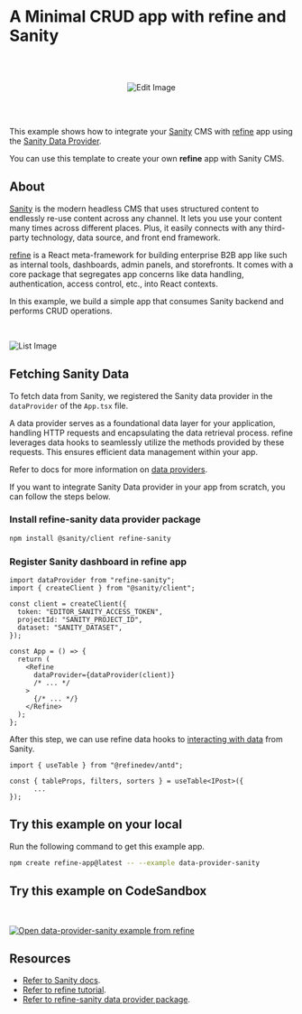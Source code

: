 # A Minimal CRUD app with refine and Sanity

<br/>

<div align="center" style="margin: 30px;">

![Edit Image](https://refine.ams3.cdn.digitaloceanspaces.com/example-readmes/sanity-data-provider/cover.png "Cover Image")

</div>

<br/>

This example shows how to integrate your [Sanity](https://www.sanity.io/) CMS with [refine](https://github.com/refinedev/refine) app using the [Sanity Data Provider](https://github.com/hirenf14/refine-sanity).

You can use this template to create your own **refine** app with Sanity CMS.

## About

[Sanity](https://www.sanity.io/) is the modern headless CMS that uses structured content to endlessly re-use content across any channel. It lets you use your content many times across different places. Plus, it easily connects with any third-party technology, data source, and front end framework.

[refine](https://refine.dev/) is a React meta-framework for building enterprise B2B app like such as internal tools, dashboards, admin panels, and storefronts. It comes with a core package that segregates app concerns like data handling, authentication, access control, etc., into React contexts.

In this example, we build a simple app that consumes Sanity backend and performs CRUD operations.

<br/>

![List Image](https://refine.ams3.cdn.digitaloceanspaces.com/example-readmes/sanity-data-provider/list.png "Cover Image")

## Fetching Sanity Data

To fetch data from Sanity, we registered the Sanity data provider in the `dataProvider` of the `App.tsx` file.

A data provider serves as a foundational data layer for your application, handling HTTP requests and encapsulating the data retrieval process. refine leverages data hooks to seamlessly utilize the methods provided by these requests. This ensures efficient data management within your app.

Refer to docs for more information on [data providers](https://refine.dev/docs/tutorial/understanding-dataprovider/index/#what-is-data-provider).

If you want to integrate Sanity Data provider in your app from scratch, you can follow the steps below.

### Install refine-sanity data provider package

```bash
npm install @sanity/client refine-sanity
```

### Register Sanity dashboard in refine app

```tsx
import dataProvider from "refine-sanity";
import { createClient } from "@sanity/client";

const client = createClient({
  token: "EDITOR_SANITY_ACCESS_TOKEN",
  projectId: "SANITY_PROJECT_ID",
  dataset: "SANITY_DATASET",
});

const App = () => {
  return (
    <Refine
      dataProvider={dataProvider(client)}
      /* ... */
    >
      {/* ... */}
    </Refine>
  );
};
```

After this step, we can use refine data hooks to [interacting with data](https://refine.dev/docs/tutorial/understanding-dataprovider/index/#how-are-data-provider-methods-used-in-the-app) from Sanity.

```tsx
import { useTable } from "@refinedev/antd";

const { tableProps, filters, sorters } = useTable<IPost>({
      ...
});
```

## Try this example on your local

Run the following command to get this example app.

```bash
npm create refine-app@latest -- --example data-provider-sanity
```

## Try this example on CodeSandbox

<br/>

[![Open data-provider-sanity example from refine](https://codesandbox.io/static/img/play-codesandbox.svg)](https://codesandbox.io/embed/github/refinedev/refine/tree/master/examples/data-provider-sanity?view=preview&theme=dark&codemirror=1)

## Resources

- [Refer to Sanity docs](https://www.sanity.io/docs/getting-started-with-sanity).
- [Refer to refine tutorial](https://refine.dev/docs/tutorial/introduction/index/).
- [Refer to refine-sanity data provider package](https://www.npmjs.com/package/refine-sanity).
